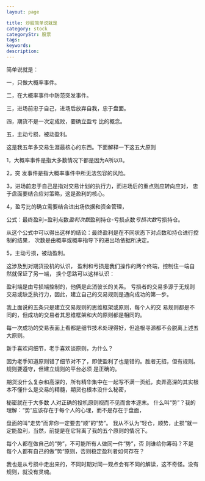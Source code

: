 ```yaml
---
layout: page

title: 炒股简单说就是
category: stock
categoryStr: 股票
tags: 
keywords: 
description: 
---
```




简单说就是：

一，只做大概率事件。

二，在大概率事件中防范突发事件。

三，进场前忠于自己，进场后放弃自我，忠于盘面。

四，期货不是一次定成败，要确立盈亏 比的概念。

五，主动亏损，被动盈利。


这是我五年多交易生涯最核心的东西。下面解释一下这五大原则

1，大概率事件是指大多数情况下都是因为A所以B。

2，突 发事件是指大概率事件中所无法包容的风险。

3，进场前忠于自己是指对交易计划的执行力，而进场后的重点则应转向应对， 忠于盘面要结合应对策略，这是盈利的核心。

4，盈亏比的确立需要结合进出场依据和资金管理，

公式：最终盈利=盈利点数*盈利次数*盈利持仓-亏损点数*亏损次数*亏损持仓。

从这个公式中可以得出这样的结论：最终盈利是在不同状态下对点数和持仓进行控制的结果， 次数是由概率或概率指导下的进出场依据所决定。

5，主动亏损，被动盈利。

这涉及到对期货投机的认识， 盈利和亏损是我们操作的两个终端，控制住一端自然就保证了另一端， 换个思路可以这样认识：

盈利端是由亏损端控制的，他俩是此消彼长的关系。 亏损者的交易多源于无规则交易或缺乏执行力，因此，建立自己的交易规则是通向成功的第一步。

我上面说的五条只是建立交易规则的思维框架或原则，每个人的交 易规则都是不同的，但成功的交易者其思维框架和大的原则都是相同的。

每一次成功的交易表面上看都是细节技术处理得好，但追根寻源都不会脱离上述五大原则。
 
新手喜欢问细节，老手喜欢谈原则，为什么？

因为老手知道原则错了细节对不了，即使盈利了也是错的。胜者无招，但有规则。规则要遵守，但建立规则的平台必须 是正确的。

期货没什么复杂和高深的，所有精华集中在一起写不满一页纸，卖弄高深的其实根本不懂什么是交易的精髓，期货也根本没什么秘密，

秘密就在于大多数 人对正确的投机原则视而不见而舍本逐末。 什么叫“势”？我的理解：“势”应该存在于每个人的心理，而不是存在于盘面，

盘面的叫“走势”而非你一定要去“顺”的“势”。 我从不认为“轻仓，顺势，止损”就一定能盈利，当然，前提是在它背离了我的五个原则的情况下。

每个人都在做自己的“势”，不可能所有人做同一件“势”，否 则谁给你筹码？不是每个人都有自己的做”势“原则，否则稳定盈利者如何存在？

我也是从亏损中走出来的，不同时期对同一观点会有不同的解读，这不奇怪。没有 规则，就没有灵魂。

